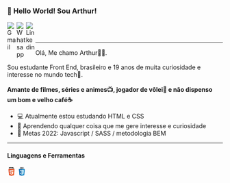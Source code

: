 ### 👋 Hello World! Sou Arthur!
<a target="_blank" href="mailto:aarthurpatriarca@gmail.com">
  <img align="left" alt="Gmail" width="22px" src="https://cdn.jsdelivr.net/npm/simple-icons@v3/icons/gmail.svg" />
</a>
<a target="_blank" href="https://api.whatsapp.com/send?phone=5562993253334">
  <img align="left" alt="Whatsapp" width="22px" src="https://cdn.jsdelivr.net/npm/simple-icons@v3/icons/whatsapp.svg" />
</a>
<a target="_blank" href="https://www.linkedin.com/in/arthurpatriarca">
  <img align="left" alt="Linkedin" width="22px" src="https://cdn.jsdelivr.net/npm/simple-icons@v3/icons/linkedin.svg" />
</a>
</br>
</br>

-------------------------------------------------------------

Olá, Me chamo Arthur👨‍💻. </br>
</br>
Sou estudante Front End, brasileiro e 19 anos de muita curiosidade e interesse no mundo tech🚀. </br>
</br>
<b> Amante de filmes, séries e animes📺, jogador de vôlei🏐 e não dispenso um bom e velho café☕ </b> 

- 💻 Atualmente estou estudando HTML e CSS
- 📖 Aprendendo qualquer coisa que me gere interesse e curiosidade
- 💞️ Metas 2022: Javascript / SASS / metodologia BEM


-------------------------------------------------------------

#### Linguagens e Ferramentas
<code><img height="20" src="https://raw.githubusercontent.com/github/explore/80688e429a7d4ef2fca1e82350fe8e3517d3494d/topics/html/html.png"></code>
<code><img height="20" src="https://raw.githubusercontent.com/github/explore/80688e429a7d4ef2fca1e82350fe8e3517d3494d/topics/css/css.png"></code>

